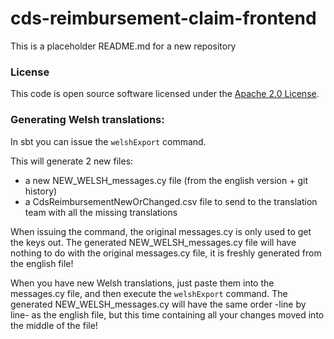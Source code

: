 
# cds-reimbursement-claim-frontend

This is a placeholder README.md for a new repository

### License

This code is open source software licensed under the [Apache 2.0 License]("http://www.apache.org/licenses/LICENSE-2.0.html").

### Generating Welsh translations:
In sbt you can issue the `welshExport` command.

This will generate 2 new files:
- a new NEW_WELSH_messages.cy file (from the english version + git history)
- a CdsReimbursementNewOrChanged.csv file to send to the translation team with all the missing translations

When issuing the command, the original messages.cy is only used to get the keys out.
The generated NEW_WELSH_messages.cy file will have nothing to do with the original
messages.cy file, it is freshly generated from the english file!

When you have new Welsh translations, just paste them into the messages.cy file,
and then execute the `welshExport` command. The generated NEW_WELSH_messages.cy will
have the same order -line by line- as the english file, but this time containing
all your changes moved into the middle of the file!